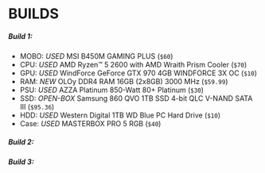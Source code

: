 # BUILDS

##### Build 1:

- MOBO: *USED* MSI B450M GAMING PLUS (`$60`)
- CPU: *USED* AMD Ryzen™ 5 2600 with AMD Wraith Prism Cooler (`$70`)
- GPU: *USED* WindForce GeForce GTX 970 4GB WINDFORCE 3X OC (`$10`)
- RAM: *NEW* OLOy DDR4 RAM 16GB (2x8GB) 3000 MHz (`$59.99`)
- PSU: *USED* AZZA Platinum 850-Watt 80+ Platinum (`$30`)
- SSD: *OPEN-BOX* Samsung 860 QVO 1TB SSD 4-bit QLC V-NAND SATA III (`$95.36`)
- HDD: *USED* Western Digital 1TB WD Blue PC Hard Drive (`$10`)
- Case: *USED* MASTERBOX PRO 5 RGB (`$40`)

##### Build 2:

##### Build 3:
